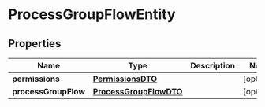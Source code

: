 # ProcessGroupFlowEntity

## Properties
Name | Type | Description | Notes
------------ | ------------- | ------------- | -------------
**permissions** | [**PermissionsDTO**](PermissionsDTO.md) |  |  [optional]
**processGroupFlow** | [**ProcessGroupFlowDTO**](ProcessGroupFlowDTO.md) |  |  [optional]
